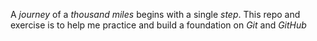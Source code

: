 A _journey_ of a _thousand miles_ begins with a single _step_. This repo and exercise is to help me practice and build a foundation on *Git* and *GitHub*
